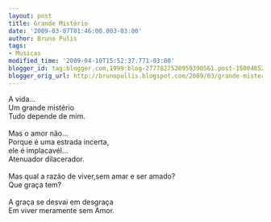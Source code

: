 ```yaml
---
layout: post
title: Grande Mistério
date: '2009-03-07T01:46:00.003-03:00'
author: Bruno Pulis
tags:
- Musicas
modified_time: '2009-04-10T15:52:37.771-03:00'
blogger_id: tag:blogger.com,1999:blog-2777827520959390561.post-1500485226533800726
blogger_orig_url: http://brunopullis.blogspot.com/2009/03/grande-misterio.html
---
```


A vida...<br />Um grande mistério<br />Tudo depende de mim.<br /><br />Mas o amor não...<br />Porque é uma estrada incerta,<br />ele é implacavél...<br />Atenuador dilacerador.<br /><br />Mas qual a razão de viver,sem amar e ser amado?<br />Que graça tem?<br /><br />A graça se desvai em desgraça<br />Em viver meramente sem Amor.